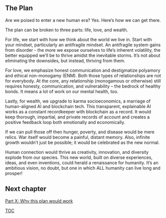 ## The Plan
Are we poised to enter a new human era? Yes. Here’s how we can get there.

The plan can be broken to three parts: life, love, and wealth.

For life, we start with how we think about the world we live in. Start with your mindset, particularly an antifragile mindset. An antifragile system gains from disorder - the more we expose ourselves to life’s inherent volatility, the better equipped we’ll be to thrive amidst the inevitable storms. It’s not about eliminating the downsides, but instead, thriving from them.

For love, we emphasize honest communication and destigmatize polyamory and ethical non-monogamy (ENM). Both those types of relationships are not for everybody.  At the core, any relationship (monogamous or otherwise) still requires honesty, communication, and vulnerability – the bedrock of healthy bonds. It means a lot of work on our mental health, too.

Lastly, for wealth, we upgrade to karma socioeconomics, a marriage of human-aligned AI and blockchain tech. This transparent, explainable AI works as a constant recordkeeper with blockchain as a record. It would keep thorough, impartial, and private records of account and creates a positive feedback loop both emotionally and economically.

If we can pull those off then hunger, poverty, and disease would be mere relics. War itself would become a painful, distant memory. Also, infinite growth wouldn’t just be possible; it would be celebrated as the new normal.

Human connection would thrive as creativity, innovation, and diversity explode from our species. This new world, built on diverse experiences, ideas, and even inventions, could herald a renaissance for humanity. It’s an ambitious vision, no doubt, but one in which ALL humanity can live long and prosper!


## Next chapter
[Part X: Why this plan would work](https://pebreo.github.io/endgame/partX-why.html)

[TOC](https://pebreo.github.io/endgame)


